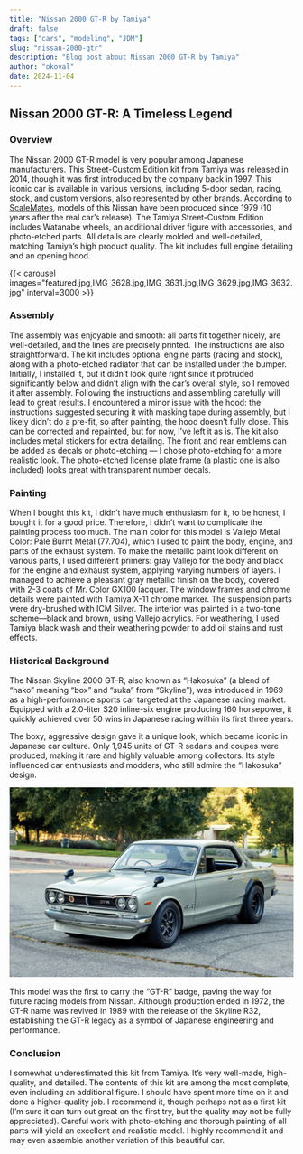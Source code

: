 ```yaml
---
title: "Nissan 2000 GT-R by Tamiya"
draft: false
tags: ["cars", "modeling", "JDM"]
slug: "nissan-2000-gtr"
description: "Blog post about Nissan 2000 GT-R by Tamiya"
author: "okoval"
date: 2024-11-04
---
```


## Nissan 2000 GT-R: A Timeless Legend

### Overview

The Nissan 2000 GT-R model is very popular among Japanese manufacturers. This Street-Custom Edition kit from Tamiya was released in 2014, though it was first introduced by the company back in 1997. This iconic car is available in various versions, including 5-door sedan, racing, stock, and custom versions, also represented by other brands. According to [ScaleMates](https://www.scalemates.com/uk/kits/tamiya-24194-nissan-skyline-2000-gt-r-hard-top--129389/timeline), models of this Nissan have been produced since 1979 (10 years after the real car’s release). The Tamiya Street-Custom Edition includes Watanabe wheels, an additional driver figure with accessories, and photo-etched parts. All details are clearly molded and well-detailed, matching Tamiya’s high product quality. The kit includes full engine detailing and an opening hood.

{{< carousel images="featured.jpg,IMG_3628.jpg,IMG_3631.jpg,IMG_3629.jpg,IMG_3632.jpg" interval=3000 >}}

### Assembly

The assembly was enjoyable and smooth: all parts fit together nicely, are well-detailed, and the lines are precisely printed. The instructions are also straightforward. The kit includes optional engine parts (racing and stock), along with a photo-etched radiator that can be installed under the bumper. Initially, I installed it, but it didn’t look quite right since it protruded significantly below and didn’t align with the car’s overall style, so I removed it after assembly. Following the instructions and assembling carefully will lead to great results. I encountered a minor issue with the hood: the instructions suggested securing it with masking tape during assembly, but I likely didn’t do a pre-fit, so after painting, the hood doesn’t fully close. This can be corrected and repainted, but for now, I’ve left it as is. The kit also includes metal stickers for extra detailing. The front and rear emblems can be added as decals or photo-etching — I chose photo-etching for a more realistic look. The photo-etched license plate frame (a plastic one is also included) looks great with transparent number decals.

### Painting

When I bought this kit, I didn’t have much enthusiasm for it, to be honest, I bought it for a good price. Therefore, I didn’t want to complicate the painting process too much. The main color for this model is Vallejo Metal Color: Pale Burnt Metal (77.704), which I used to paint the body, engine, and parts of the exhaust system. To make the metallic paint look different on various parts, I used different primers: gray Vallejo for the body and black for the engine and exhaust system, applying varying numbers of layers. I managed to achieve a pleasant gray metallic finish on the body, covered with 2-3 coats of Mr. Color GX100 lacquer. The window frames and chrome details were painted with Tamiya X-11 chrome marker. The suspension parts were dry-brushed with ICM Silver. The interior was painted in a two-tone scheme—black and brown, using Vallejo acrylics. For weathering, I used Tamiya black wash and their weathering powder to add oil stains and rust effects.

### Historical Background

The Nissan Skyline 2000 GT-R, also known as “Hakosuka” (a blend of “hako” meaning “box” and “suka” from “Skyline”), was introduced in 1969 as a high-performance sports car targeted at the Japanese racing market. Equipped with a 2.0-liter S20 inline-six engine producing 160 horsepower, it quickly achieved over 50 wins in Japanese racing within its first three years.

The boxy, aggressive design gave it a unique look, which became iconic in Japanese car culture. Only 1,945 units of GT-R sedans and coupes were produced, making it rare and highly valuable among collectors. Its style influenced car enthusiasts and modders, who still admire the “Hakosuka” design.

![Nissan Skyline 2000 GT-R](nissan_skyline-2000-gt-r-real.jpg)

This model was the first to carry the “GT-R” badge, paving the way for future racing models from Nissan. Although production ended in 1972, the GT-R name was revived in 1989 with the release of the Skyline R32, establishing the GT-R legacy as a symbol of Japanese engineering and performance.

### Conclusion

I somewhat underestimated this kit from Tamiya. It’s very well-made, high-quality, and detailed. The contents of this kit are among the most complete, even including an additional figure. I should have spent more time on it and done a higher-quality job. I recommend it, though perhaps not as a first kit (I’m sure it can turn out great on the first try, but the quality may not be fully appreciated). Careful work with photo-etching and thorough painting of all parts will yield an excellent and realistic model. I highly recommend it and may even assemble another variation of this beautiful car.